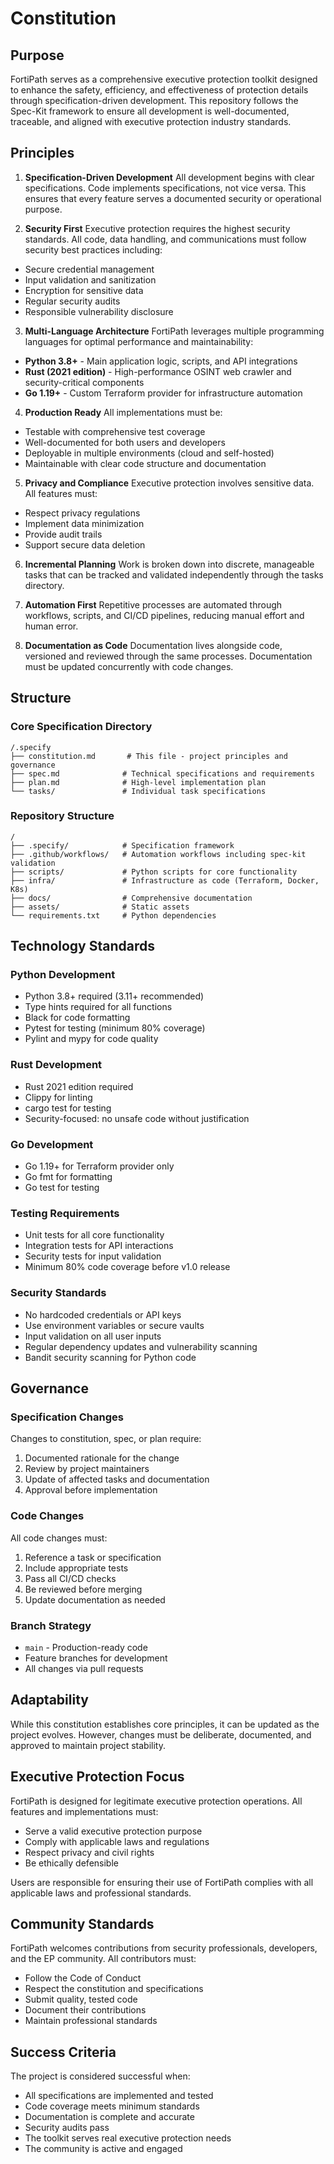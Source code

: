 # Constitution

## Purpose

FortiPath serves as a comprehensive executive protection toolkit designed to enhance the safety, efficiency, and effectiveness of protection details through specification-driven development. This repository follows the Spec-Kit framework to ensure all development is well-documented, traceable, and aligned with executive protection industry standards.

## Principles

1. **Specification-Driven Development**
All development begins with clear specifications. Code implements specifications, not vice versa. This ensures that every feature serves a documented security or operational purpose.

2. **Security First**
Executive protection requires the highest security standards. All code, data handling, and communications must follow security best practices including:
- Secure credential management
- Input validation and sanitization
- Encryption for sensitive data
- Regular security audits
- Responsible vulnerability disclosure

3. **Multi-Language Architecture**
FortiPath leverages multiple programming languages for optimal performance and maintainability:
- **Python 3.8+** - Main application logic, scripts, and API integrations
- **Rust (2021 edition)** - High-performance OSINT web crawler and security-critical components
- **Go 1.19+** - Custom Terraform provider for infrastructure automation

4. **Production Ready**
All implementations must be:
- Testable with comprehensive test coverage
- Well-documented for both users and developers
- Deployable in multiple environments (cloud and self-hosted)
- Maintainable with clear code structure and documentation

5. **Privacy and Compliance**
Executive protection involves sensitive data. All features must:
- Respect privacy regulations
- Implement data minimization
- Provide audit trails
- Support secure data deletion

6. **Incremental Planning**
Work is broken down into discrete, manageable tasks that can be tracked and validated independently through the tasks directory.

7. **Automation First**
Repetitive processes are automated through workflows, scripts, and CI/CD pipelines, reducing manual effort and human error.

8. **Documentation as Code**
Documentation lives alongside code, versioned and reviewed through the same processes. Documentation must be updated concurrently with code changes.

## Structure

### Core Specification Directory
```
/.specify
├── constitution.md       # This file - project principles and governance
├── spec.md              # Technical specifications and requirements
├── plan.md              # High-level implementation plan
└── tasks/               # Individual task specifications
```

### Repository Structure
```
/
├── .specify/            # Specification framework
├── .github/workflows/   # Automation workflows including spec-kit validation
├── scripts/             # Python scripts for core functionality
├── infra/               # Infrastructure as code (Terraform, Docker, K8s)
├── docs/                # Comprehensive documentation
├── assets/              # Static assets
└── requirements.txt     # Python dependencies
```

## Technology Standards

### Python Development
- Python 3.8+ required (3.11+ recommended)
- Type hints required for all functions
- Black for code formatting
- Pytest for testing (minimum 80% coverage)
- Pylint and mypy for code quality

### Rust Development
- Rust 2021 edition required
- Clippy for linting
- cargo test for testing
- Security-focused: no unsafe code without justification

### Go Development
- Go 1.19+ for Terraform provider only
- Go fmt for formatting
- Go test for testing

### Testing Requirements
- Unit tests for all core functionality
- Integration tests for API interactions
- Security tests for input validation
- Minimum 80% code coverage before v1.0 release

### Security Standards
- No hardcoded credentials or API keys
- Use environment variables or secure vaults
- Input validation on all user inputs
- Regular dependency updates and vulnerability scanning
- Bandit security scanning for Python code

## Governance

### Specification Changes
Changes to constitution, spec, or plan require:
1. Documented rationale for the change
2. Review by project maintainers
3. Update of affected tasks and documentation
4. Approval before implementation

### Code Changes
All code changes must:
1. Reference a task or specification
2. Include appropriate tests
3. Pass all CI/CD checks
4. Be reviewed before merging
5. Update documentation as needed

### Branch Strategy
- `main` - Production-ready code
- Feature branches for development
- All changes via pull requests

## Adaptability

While this constitution establishes core principles, it can be updated as the project evolves. However, changes must be deliberate, documented, and approved to maintain project stability.

## Executive Protection Focus

FortiPath is designed for legitimate executive protection operations. All features and implementations must:
- Serve a valid executive protection purpose
- Comply with applicable laws and regulations
- Respect privacy and civil rights
- Be ethically defensible

Users are responsible for ensuring their use of FortiPath complies with all applicable laws and professional standards.

## Community Standards

FortiPath welcomes contributions from security professionals, developers, and the EP community. All contributors must:
- Follow the Code of Conduct
- Respect the constitution and specifications
- Submit quality, tested code
- Document their contributions
- Maintain professional standards

## Success Criteria

The project is considered successful when:
- All specifications are implemented and tested
- Code coverage meets minimum standards
- Documentation is complete and accurate
- Security audits pass
- The toolkit serves real executive protection needs
- The community is active and engaged
